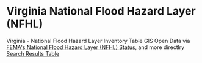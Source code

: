 # Virginia National Flood Hazard Layer (NFHL)
Virginia - National Flood Hazard Layer Inventory Table GIS Open Data via [FEMA's National Flood Hazard Layer (NFHL) Status](https://www.floodmaps.fema.gov/NFHL/status.shtml), and more directlry [Search Results Table](https://hazards.fema.gov/femaportal/NFHL/searchResult)
